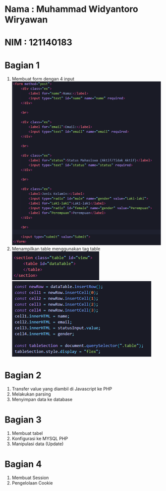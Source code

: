 # Nama : Muhammad Widyantoro Wiryawan
# NIM : 121140183

# Bagian 1
1. Membuat form dengan 4 input <br>
![form input](asset/input.png)
2. Menampilkan table menggunakan tag table <br>
![tablehtml](asset/tablehtml.png) <br>
![tablejs](asset/tablejs.png) <br>

# Bagian 2
1. Transfer value yang diambil di Javascript ke PHP
2. Melakukan parsing
3. Menyimpan data ke database

# Bagian 3
1. Membuat tabel
2. Konfigurasi ke MYSQL PHP
3. Manipulasi data (Update)

# Bagian 4
1. Membuat Session
2. Pengelolaan Cookie
